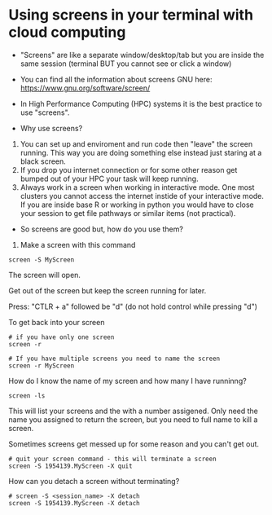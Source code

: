 # Using screens in your terminal with cloud computing

- "Screens" are like a separate window/desktop/tab but you are inside the same session (terminal BUT you cannot see or click a window)
- You can find all the information about screens GNU here:  https://www.gnu.org/software/screen/
- In High Performance Computing (HPC) systems it is the best practice to use "screens".
  
- Why use screens?
    
1. You can set up and enviroment and run code then "leave" the screen running. This way you are doing something else instead just staring at a black screen. 
2. If you drop you internet connection or for some other reason get bumped out of your HPC your task will keep running.
3. Always work in a screen when working in interactive mode. One most clusters you cannot access the internet instide of your interactive mode. If you are inside base R or working in python you would have to close your session to get file pathways or similar items (not practical).

- So screens are good but, how do you use them?

1. Make a screen with this command

```
screen -S MyScreen

```

The screen will open.  

Get out of the screen but keep the screen running for later.

Press: "CTLR + a" followed be "d" (do not hold control while pressing "d")

To get back into your screen 

```
# if you have only one screen 
screen -r 

# If you have multiple screens you need to name the screen
screen -r MyScreen

```

How do I know the name of my screen and how many I have runninng?

```
screen -ls

```

This will list your screens and the with a number assigened.  Only need the name you assigned to return the screen, but you need to full name to kill a screen. 

Sometimes screens get messed up for some reason and you can't get out.  

```
# quit your screen command - this will terminate a screen
screen -S 1954139.MyScreen -X quit

```

How can you detach a screen without terminating?

```
# screen -S <session_name> -X detach
screen -S 1954139.MyScreen -X detach

```

